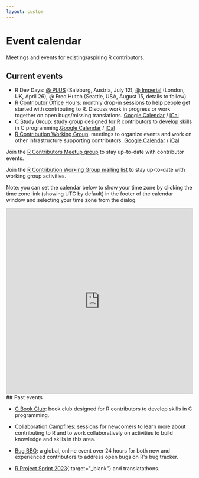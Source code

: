 ```yaml
---
layout: custom
---
```


# Event calendar

Meetings and events for existing/aspiring R contributors.

## Current events
 
* R Dev Days: [@ PLUS](https://contributor.r-project.org/r-dev-day-plus-2024) (Salzburg, Austria, July 12), [@ Imperial](https://pretix.eu/r-contributors/r-dev-day-imperial-2024/) (London, UK, April 26), @ Fred Hutch (Seattle, USA, August 15, details to follow)
* [R Contributor Office Hours](office-hours): monthly drop-in sessions to help people get started with contributing to R. Discuss work in progress or work together on open bugs/missing translations. [Google Calendar](https://calendar.google.com/calendar/u/0/r?cid=c7b298f30426b575f888ee963ec38a6da1ad6d2dbc27f34d501a72f2d8abb1cf@group.calendar.google.com) / [iCal](https://calendar.google.com/calendar/ical/c7b298f30426b575f888ee963ec38a6da1ad6d2dbc27f34d501a72f2d8abb1cf%40group.calendar.google.com/public/basic.ics)  
* [C Study Group](c-study-group-2024): study group designed for R contributors to develop skills in C programming.[Google Calendar](https://calendar.google.com/calendar/u/1?cid=ab59b5988cef70d576d045f33a7b4ec633d665afb070aaf696b4b353254c74dc@group.calendar.google.com) / [iCal](https://calendar.google.com/calendar/ical/ab59b5988cef70d576d045f33a7b4ec633d665afb070aaf696b4b353254c74dc%40group.calendar.google.com/public/basic.ics)
* [R Contribution Working Group](/working-group): meetings to organize events and work on other infrastructure supporting contributors. [Google Calendar](https://calendar.google.com/calendar/u/0/r?cid=nc4tg39nam44itn9uhnf751hbk@group.calendar.google.com) / [iCal](https://calendar.google.com/calendar/ical/nc4tg39nam44itn9uhnf751hbk%40group.calendar.google.com/public/basic.ics) 

Join the [R Contributors Meetup group](https://www.meetup.com/r-contributors) to stay up-to-date with contributor events.

Join the [R Contribution Working Group mailing list](https://stat.ethz.ch/mailman/listinfo/r-contribution-wg) to stay up-to-date with working group activities.

Note: you can set the calendar below to show your time zone by clicking the time zone link (showing UTC by default) in the footer of the calendar window and selecting your time zone from the dialog.

<iframe src="https://teamup.com/kskqth1ysymh61tiyv?view=a&showProfileAndInfo=0&showSidepanel=1&showAgendaDateRange=year&showAgendaHeader=1&showAgendaDetails=0&showYearViewHeader=1" style="width: 100%; height: 500px; border: 1px solid #cccccc" loading="lazy" frameborder="0"></iframe>

<br>
## Past events

* [C Book Club](c-book-club-2023): book club designed for R contributors to develop skills in C programming.
<!-- [Google Calendar](https://calendar.google.com/calendar/u/1?cid=ab59b5988cef70d576d045f33a7b4ec633d665afb070aaf696b4b353254c74dc@group.calendar.google.com) / [iCal](https://calendar.google.com/calendar/ical/ab59b5988cef70d576d045f33a7b4ec633d665afb070aaf696b4b353254c74dc%40group.calendar.google.com/public/basic.ics) -->
* [Collaboration Campfires](collaboration-campfires): sessions for newcomers to learn more about contributing to R and to work collaboratively on activities to build knowledge and skills in this area. 
<!-- [Google Calendar](https://calendar.google.com/calendar/u/0/r?cid=4gvpmaj0coinh0kuvc9lbissbo@group.calendar.google.com) / [iCal](https://calendar.google.com/calendar/ical/4gvpmaj0coinh0kuvc9lbissbo%40group.calendar.google.com/public/basic.ics) -->
* [Bug BBQ](bug-bbq): a global, online event over 24 hours for both new and experienced contributors to address open bugs on R's bug tracker. 
<!-- [Google Calendar](https://calendar.google.com/calendar/u/0/r?cid=0m51s33qv9b030ip742675lki8@group.calendar.google.com) / [iCal](https://calendar.google.com/calendar/ical/0m51s33qv9b030ip742675lki8%40group.calendar.google.com/public/basic.ics) -->
* [R Project Sprint 2023](https://contributor.r-project.org/r-project-sprint-2023){:target="_blank"} and translatathons.  <!-- [Google Calendar](https://calendar.google.com/calendar/u/0/r?cid=096ece8c4dd2994219c1e504a6d474f7964e16fe18eced1dbdb8d5323ee6297b@group.calendar.google.com) / [iCal](https://calendar.google.com/calendar/ical/096ece8c4dd2994219c1e504a6d474f7964e16fe18eced1dbdb8d5323ee6297b%40group.calendar.google.com/public/basic.ics) -->

